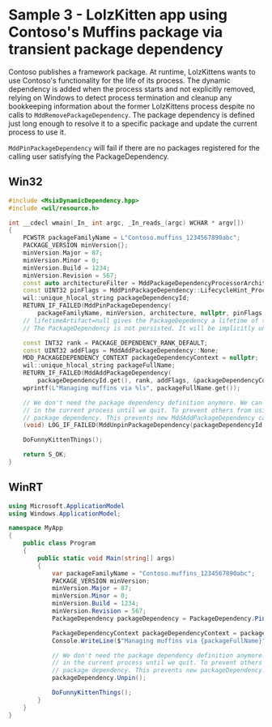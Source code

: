 # Sample 3 - LolzKitten app using Contoso's Muffins package via transient package dependency

Contoso publishes a framework package. At runtime, LolzKittens wants to use Contoso's functionality for the life of its process. The dynamic dependency is added when the process starts and not explicitly removed, relying on Windows to detect process termination and cleanup any bookkeeping information about the former LolzKittens process despite no calls to ```MddRemovePackageDependency```. The package dependency is defined just long enough to resolve it to a specific package and update the current process to use it.

```MddPinPackageDependency``` will fail if there are no packages registered for the calling user satisfying the PackageDependency.

## Win32

```c++
#include <MsixDynamicDependency.hpp>
#include <wil/resource.h>

int __cdecl wmain(_In_ int argc, _In_reads_(argc) WCHAR * argv[])
{
    PCWSTR packageFamilyName = L"Contoso.muffins_1234567890abc";
    PACKAGE_VERSION minVersion{};
    minVersion.Major = 87;
    minVersion.Minor = 0;
    minVersion.Build = 1234;
    minVersion.Revision = 567;
    const auto architectureFilter = MddPackageDependencyProcessorArchitectures::None;
    const UINT32 pinFlags = MddPinPackageDependency::LifecycleHint_Process;
    wil::unique_hlocal_string packageDependencyId;
    RETURN_IF_FAILED(MddPinPackageDependency(
        packageFamilyName, minVersion, architecture, nullptr, pinFlags, &packageDependencyId));
    // lifetimeArtifact=null gives the PackageDepedency a lifetime of the current process
    // The PackageDependency is not persisted. It will be implicitly unpinned when the process terminates.

    const INT32 rank = PACKAGE_DEPENDENCY_RANK_DEFAULT;
    const UINT32 addFlags = MddAddPackageDependency::None;
    MDD_PACKAGEDEPENDENCY_CONTEXT packageDependencyContext = nullptr;
    wil::unique_hlocal_string packageFullName;
    RETURN_IF_FAILED(MddAddPackageDependency(
        packageDependencyId.get(), rank, addFlags, &packageDependencyContext, &packageFullName));
    wprintf(L"Managing muffins via %ls", packageFullName.get());

    // We don't need the package dependency definition anymore. We can continue using the package dependency
    // in the current process until we quit. To prevent others from using it we'll explicitly unpin the
    // package dependency. This prevents new MddAddPackageDependency calls from succeeding.
    (void) LOG_IF_FAILED(MddUnpinPackageDependency(packageDependencyId.get()));

    DoFunnyKittenThings();

    return S_OK;
}
```

## WinRT

```c#
using Microsoft.ApplicationModel
using Windows.ApplicationModel;

namespace MyApp
{
    public class Program
    {
        public static void Main(string[] args)
        {
            var packageFamilyName = "Contoso.muffins_1234567890abc";
            PACKAGE_VERSION minVersion;
            minVersion.Major = 87;
            minVersion.Minor = 0;
            minVersion.Build = 1234;
            minVersion.Revision = 567;
            PackageDependency packageDependency = PackageDependency.Pin(packageFamilyName, minVersion, null);

            PackageDependencyContext packageDependencyContext = packageDependency.Add();
            Console.WriteLine($"Managing muffins via {packageFullName}");

            // We don't need the package dependency definition anymore. We can continue using the package dependency
            // in the current process until we quit. To prevent others from using it we'll explicitly unpin the
            // package dependency. This prevents new packageDependency.Add() calls from succeeding.
            packageDependency.Unpin();

            DoFunnyKittenThings();
        }
    }
}
```
